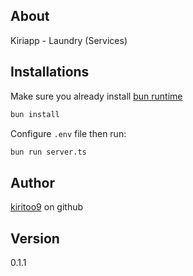 ## About
Kiriapp - Laundry (Services)

## Installations
Make sure you already install [bun runtime](https://bun.sh/)

```bash
bun install
```

Configure <code>.env</code> file then run:

```bash
bun run server.ts
```

## Author
[kiritoo9](https://github.com/kiritoo9) on github

## Version
0.1.1